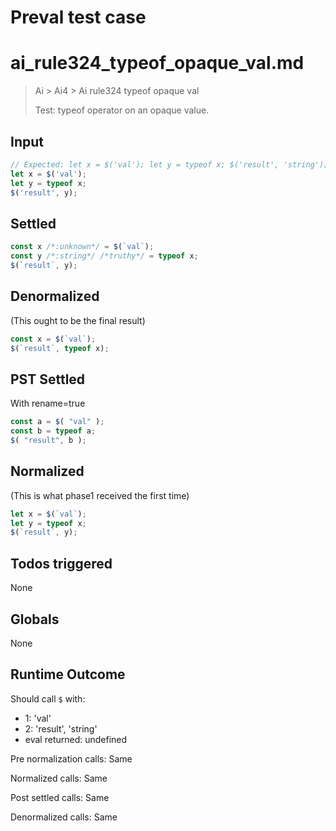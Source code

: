 # Preval test case

# ai_rule324_typeof_opaque_val.md

> Ai > Ai4 > Ai rule324 typeof opaque val
>
> Test: typeof operator on an opaque value.

## Input

`````js filename=intro
// Expected: let x = $('val'); let y = typeof x; $('result', 'string'); // Runtime will be 'string'
let x = $('val');
let y = typeof x;
$('result', y);
`````


## Settled


`````js filename=intro
const x /*:unknown*/ = $(`val`);
const y /*:string*/ /*truthy*/ = typeof x;
$(`result`, y);
`````


## Denormalized
(This ought to be the final result)

`````js filename=intro
const x = $(`val`);
$(`result`, typeof x);
`````


## PST Settled
With rename=true

`````js filename=intro
const a = $( "val" );
const b = typeof a;
$( "result", b );
`````


## Normalized
(This is what phase1 received the first time)

`````js filename=intro
let x = $(`val`);
let y = typeof x;
$(`result`, y);
`````


## Todos triggered


None


## Globals


None


## Runtime Outcome


Should call `$` with:
 - 1: 'val'
 - 2: 'result', 'string'
 - eval returned: undefined

Pre normalization calls: Same

Normalized calls: Same

Post settled calls: Same

Denormalized calls: Same
